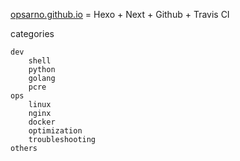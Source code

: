 [opsarno.github.io](https://opsarno.github.io) = Hexo + Next + Github + Travis CI


categories
```
dev
    shell
    python
    golang
    pcre
ops
    linux
    nginx
    docker
    optimization
    troubleshooting
others
```
